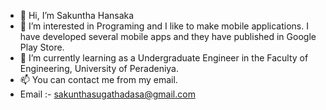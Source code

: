 - 👋 Hi, I’m Sakuntha Hansaka
- 👀 I’m interested in Programing and I like to make mobile applications. I have developed several mobile apps and they have published in Google Play Store.
- 🌱 I’m currently learning as a Undergraduate Engineer in the Faculty of Engineering, University of Peradeniya.
- 📫 You can contact me from my email. 
- Email :- sakunthasugathadasa@gmail.com 

<!---
SakunthaMV/SakunthaMV is a ✨ special ✨ repository because its `README.md` (this file) appears on your GitHub profile.
You can click the Preview link to take a look at your changes.
--->
